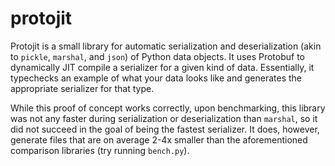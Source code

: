 # protojit

Protojit is a small library for automatic serialization and deserialization (akin to `pickle`, `marshal`, and `json`) of Python data objects. It uses Protobuf to dynamically JIT compile a serializer for a given kind of data. Essentially, it typechecks an example of what your data looks like and generates the appropriate serializer for that type.

While this proof of concept works correctly, upon benchmarking, this library was not any faster during serialization or deserialization than `marshal`, so it did not succeed in the goal of being the fastest serializer. It does, however, generate files that are on average 2-4x smaller than the aforementioned comparison libraries (try running `bench.py`).
